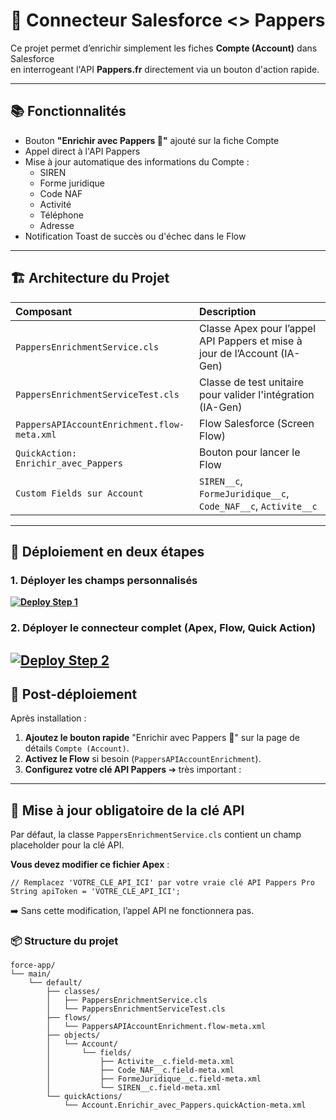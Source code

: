 # 🚀 Connecteur Salesforce <> Pappers 

Ce projet permet d’enrichir simplement les fiches **Compte (Account)** dans Salesforce  
en interrogeant l'API **Pappers.fr** directement via un bouton d'action rapide.

---

## 📚 Fonctionnalités

- Bouton **"Enrichir avec Pappers 🚀"** ajouté sur la fiche Compte
- Appel direct à l'API Pappers
- Mise à jour automatique des informations du Compte :
  - SIREN
  - Forme juridique
  - Code NAF
  - Activité
  - Téléphone
  - Adresse
- Notification Toast de succès ou d'échec dans le Flow 

---

## 🏗️ Architecture du Projet

| Composant | Description |
|:----------|:------------|
| `PappersEnrichmentService.cls` | Classe Apex pour l’appel API Pappers et mise à jour de l’Account (IA-Gen) |
| `PappersEnrichmentServiceTest.cls` | Classe de test unitaire pour valider l'intégration (IA-Gen) |
| `PappersAPIAccountEnrichment.flow-meta.xml` | Flow Salesforce (Screen Flow) |
| `QuickAction: Enrichir_avec_Pappers` | Bouton pour lancer le Flow |
| `Custom Fields sur Account` | `SIREN__c`, `FormeJuridique__c`, `Code_NAF__c`, `Activite__c` |

---

## 🚀 Déploiement en deux étapes

### 1. Déployer les champs personnalisés
**[![Deploy Step 1](https://githubsfdeploy.herokuapp.com/resources/img/deploy.png)](https://githubsfdeploy.herokuapp.com/?owner=rmalier&repo=SalesforcePappersConnecteur&ref=main&path=deploy-step-1-fields)**

### 2. Déployer le connecteur complet (Apex, Flow, Quick Action)
[![Deploy Step 2](https://githubsfdeploy.herokuapp.com/resources/img/deploy.png)](https://githubsfdeploy.herokuapp.com/?owner=rmalier&repo=SalesforcePappersConnecteur&ref=main&path=deploy-step-2-main)
---

## 🧩 Post-déploiement

Après installation :
1. **Ajoutez le bouton rapide** "Enrichir avec Pappers 🚀" sur la page de détails `Compte (Account)`.
2. **Activez le Flow** si besoin (`PappersAPIAccountEnrichment`).
3. **Configurez votre clé API Pappers** ➔ très important :

---

## 🔐 Mise à jour obligatoire de la clé API

Par défaut, la classe `PappersEnrichmentService.cls` contient un champ placeholder pour la clé API.

**Vous devez modifier ce fichier Apex** :
```apex
// Remplacez 'VOTRE_CLE_API_ICI' par votre vraie clé API Pappers Pro
String apiToken = 'VOTRE_CLE_API_ICI';
```

➡️ Sans cette modification, l’appel API ne fonctionnera pas.


### 📦 Structure du projet
```
force-app/
└── main/
    └── default/
        ├── classes/
        │   ├── PappersEnrichmentService.cls
        │   └── PappersEnrichmentServiceTest.cls
        ├── flows/
        │   └── PappersAPIAccountEnrichment.flow-meta.xml
        ├── objects/
        │   └── Account/
        │       └── fields/
        │           ├── Activite__c.field-meta.xml
        │           ├── Code_NAF__c.field-meta.xml
        │           ├── FormeJuridique__c.field-meta.xml
        │           └── SIREN__c.field-meta.xml
        └── quickActions/
            └── Account.Enrichir_avec_Pappers.quickAction-meta.xml
```

